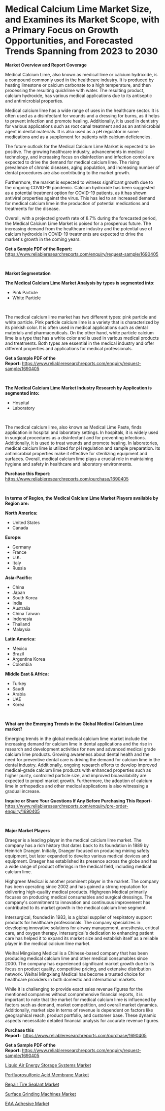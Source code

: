<p><h1>Medical Calcium Lime Market Size, and Examines its Market Scope, with a Primary Focus on Growth Opportunities, and Forecasted Trends Spanning from 2023 to 2030</h1></p><p><strong>Market Overview and Report Coverage</strong></p>
<p><p>Medical Calcium Lime, also known as medical lime or calcium hydroxide, is a compound commonly used in the healthcare industry. It is produced by heating limestone or calcium carbonate to a high temperature, and then processing the resulting quicklime with water. The resulting product, calcium hydroxide, has various medical applications due to its antiseptic and antimicrobial properties.</p><p>Medical calcium lime has a wide range of uses in the healthcare sector. It is often used as a disinfectant for wounds and a dressing for burns, as it helps to prevent infection and promote healing. Additionally, it is used in dentistry for various applications such as root canal treatment and as an antimicrobial agent in dental materials. It is also used as a pH regulator in some medications and as a supplement for patients with calcium deficiencies.</p><p>The future outlook for the Medical Calcium Lime Market is expected to be positive. The growing healthcare industry, advancements in medical technology, and increasing focus on disinfection and infection control are expected to drive the demand for medical calcium lime. The rising prevalence of chronic diseases, aging population, and increasing number of dental procedures are also contributing to the market growth.</p><p>Furthermore, the market is expected to witness significant growth due to the ongoing COVID-19 pandemic. Calcium hydroxide has been suggested as a potential treatment option for COVID-19 patients, as it has shown antiviral properties against the virus. This has led to an increased demand for medical calcium lime in the production of potential medications and treatments for the disease.</p><p>Overall, with a projected growth rate of 8.7% during the forecasted period, the Medical Calcium Lime Market is poised for a prosperous future. The increasing demand from the healthcare industry and the potential use of calcium hydroxide in COVID-19 treatments are expected to drive the market's growth in the coming years.</p></p>
<p><strong>Get a Sample PDF of the Report:</strong> <a href="https://www.reliableresearchreports.com/enquiry/request-sample/1690405">https://www.reliableresearchreports.com/enquiry/request-sample/1690405</a></p>
<p>&nbsp;</p>
<p><strong>Market Segmentation</strong></p>
<p><strong>The Medical Calcium Lime Market Analysis by types is segmented into:</strong></p>
<p><ul><li>Pink Particle</li><li>White Particle</li></ul></p>
<p>&nbsp;</p>
<p><p>The medical calcium lime market has two different types: pink particle and white particle. Pink particle calcium lime is a variety that is characterized by its pinkish color. It is often used in medical applications such as dental materials and pharmaceuticals. On the other hand, white particle calcium lime is a type that has a white color and is used in various medical products and treatments. Both types are essential in the medical industry and offer different properties and applications for medical professionals.</p></p>
<p><strong>Get a Sample PDF of the Report:</strong>&nbsp;<a href="https://www.reliableresearchreports.com/enquiry/request-sample/1690405">https://www.reliableresearchreports.com/enquiry/request-sample/1690405</a></p>
<p>&nbsp;</p>
<p><strong>The Medical Calcium Lime Market Industry Research by Application is segmented into:</strong></p>
<p><ul><li>Hospital</li><li>Laboratory</li></ul></p>
<p>&nbsp;</p>
<p><p>The medical calcium lime, also known as Medical Lime Paste, finds application in hospital and laboratory settings. In hospitals, it is widely used in surgical procedures as a disinfectant and for preventing infections. Additionally, it is used to treat wounds and promote healing. In laboratories, medical calcium lime is utilized for pH regulation and sample preparation. Its antimicrobial properties make it effective for sterilizing equipment and surfaces. Overall, medical calcium lime plays a crucial role in maintaining hygiene and safety in healthcare and laboratory environments.</p></p>
<p><strong>Purchase this Report:</strong>&nbsp; <a href="https://www.reliableresearchreports.com/purchase/1690405">https://www.reliableresearchreports.com/purchase/1690405</a></p>
<p>&nbsp;</p>
<p><strong>In terms of Region, the Medical Calcium Lime Market Players available by Region are:</strong></p>
<p>
    <p> <strong> North America: </strong>
        <ul>
            <li>United States</li>
            <li>Canada</li>
        </ul>
        </p> 
    <p> <strong> Europe: </strong>
        <ul>
            <li>Germany</li>
            <li>France</li>
            <li>U.K.</li>
            <li>Italy</li>
            <li>Russia</li>
        </ul>
        </p> 
    <p> <strong> Asia-Pacific: </strong>
        <ul>
            <li>China</li>
            <li>Japan</li>
            <li>South Korea</li>
            <li>India</li>
            <li>Australia</li>
            <li>China Taiwan</li>
            <li>Indonesia</li>
            <li>Thailand</li>
            <li>Malaysia</li>
        </ul>
        </p> 
    <p> <strong> Latin America: </strong>
        <ul>
            <li>Mexico</li>
            <li>Brazil</li>
            <li>Argentina Korea</li>
            <li>Colombia</li>
        </ul>
        </p> 
    <p> <strong> Middle East & Africa: </strong>
        <ul>
            <li>Turkey</li>
            <li>Saudi</li>
            <li>Arabia</li>
            <li>UAE</li>
            <li>Korea</li>
        </ul>
    </p>
    </p>
<p>&nbsp;</p>
<p><strong>What are the Emerging Trends in the Global Medical Calcium Lime market?</strong></p>
<p><p>Emerging trends in the global medical calcium lime market include the increasing demand for calcium lime in dental applications and the rise in research and development activities for new and advanced medical grade calcium lime products. Growing awareness about dental health and the need for preventive dental care is driving the demand for calcium lime in the dental industry. Additionally, ongoing research efforts to develop improved medical-grade calcium lime products with enhanced properties such as higher purity, controlled particle size, and improved bioavailability are expected to propel market growth. Furthermore, the adoption of calcium lime in orthopedics and other medical applications is also witnessing a gradual increase.</p></p>
<p><strong>Inquire or Share Your Questions If Any Before Purchasing This Report</strong>- <a href="https://www.reliableresearchreports.com/enquiry/pre-order-enquiry/1690405">https://www.reliableresearchreports.com/enquiry/pre-order-enquiry/1690405</a></p>
<p>&nbsp;</p>
<p><strong>Major Market Players</strong></p>
<p><p>Draeger is a leading player in the medical calcium lime market. The company has a rich history that dates back to its foundation in 1889 by Heinrich Draeger. Initially, Draeger focused on producing mining safety equipment, but later expanded to develop various medical devices and equipment. Draeger has established its presence across the globe and has a wide range of product offerings in the medical field, including medical calcium lime.</p><p>Highgreen Medical is another prominent player in the market. The company has been operating since 2002 and has gained a strong reputation for delivering high-quality medical products. Highgreen Medical primarily focuses on producing medical consumables and surgical dressings. The company's commitment to innovation and continuous improvement has contributed to its market growth in the medical calcium lime segment.</p><p>Intersurgical, founded in 1983, is a global supplier of respiratory support products for healthcare professionals. The company specializes in developing innovative solutions for airway management, anesthesia, critical care, and oxygen therapy. Intersurgical's dedication to enhancing patient care has helped it to expand its market size and establish itself as a reliable player in the medical calcium lime market.</p><p>Weihai Mingxiang Medical is a Chinese-based company that has been producing medical calcium lime and other medical consumables since 2000. The company has experienced significant market growth due to its focus on product quality, competitive pricing, and extensive distribution network. Weihai Mingxiang Medical has become a trusted choice for healthcare providers in both domestic and international markets.</p><p>While it is challenging to provide exact sales revenue figures for the mentioned companies without comprehensive financial reports, it is important to note that the market for medical calcium lime is influenced by factors such as demand, market competition, and overall market dynamics. Additionally, market size in terms of revenue is dependent on factors like geographical reach, product portfolio, and customer base. These dynamic aspects necessitate detailed financial analysis for accurate revenue figures.</p></p>
<p><strong>Purchase this Report:</strong>&nbsp;&nbsp;<a href="https://www.reliableresearchreports.com/purchase/1690405">https://www.reliableresearchreports.com/purchase/1690405</a></p>
<p></p>
<p><strong>Get a Sample PDF of the Report:</strong>&nbsp;<a href="https://www.reliableresearchreports.com/enquiry/request-sample/1690405">https://www.reliableresearchreports.com/enquiry/request-sample/1690405</a></p>
<p><p><a href="https://www.linkedin.com/pulse/liquid-air-energy-storage-systems-market-research-report-unlocks/">Liquid Air Energy Storage Systems Market</a></p><p><a href="https://github.com/rahu1501/Market-Research-Report-List-1/blob/main/perfluorosulfonic-acid-membrane-market.md">Perfluorosulfonic Acid Membrane Market</a></p><p><a href="https://medium.com/@robinrathi2023/repair-tire-sealant-market-insights-into-market-cagr-market-trends-and-growth-strategies-e29fd5b69ded">Repair Tire Sealant Market</a></p><p><a href="https://medium.com/@bethhermann2023/surface-grinding-machines-market-research-report-its-history-and-forecast-2023-to-2030-6338cfa9071c">Surface Grinding Machines Market</a></p><p><a href="https://github.com/rahu1503/Market-Research-Report-List-1/blob/main/eaa-adhesive-market.md">EAA Adhesive Market</a></p></p>